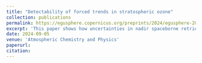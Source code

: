 ```yaml
---
title: "Detectability of forced trends in stratospheric ozone"
collection: publications
permalink: https://egusphere.copernicus.org/preprints/2024/egusphere-2024-2627/#discussion
excerpt: 'This paper shows how uncertainties in nadir spaceborne retrievals affect the degree of confidence placed in long-term trends in lower stratospheric ozone.'
date: 2024-09-05
venue: 'Atmospheric Chemistry and Physics'
paperurl:
citation: 
---
```

